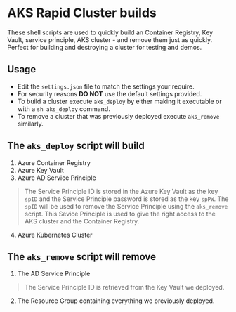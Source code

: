 # AKS Rapid Cluster builds
These shell scripts are used to quickly build an Container Registry, Key Vault, service principle, AKS cluster - and remove them just as quickly. Perfect for building and destroying a cluster for testing and demos. 

## Usage
- Edit the ````settings.json```` file to match the settings your require. 
- For security reasons **DO NOT** use the default settings provided.
- To build a cluster execute ````aks_deploy```` by either making it executable or with a ````sh aks_deploy```` command.
- To remove a cluster that was previously deployed execute ````aks_remove```` similarly.

## The ````aks_deploy```` script will build
1. Azure Container Registry
2. Azure Key Vault
3. Azure AD Service Principle
>The Service Principle ID is stored in the Azure Key Vault as the key ````spID```` and the Service Principle password is stored as the key ````spPW````. The ````spID```` will be used to remove the Service Principle using the ````aks_remove```` script. This Sevice Principle is used to give the right access to the AKS cluster and the Container Registry.
4. Azure Kubernetes Cluster

## The ````aks_remove```` script will remove
1. The AD Service Principle
>The Service Principle ID is retrieved from the Key Vault we deployed.
2. The Resource Group containing everything we previously deployed.

